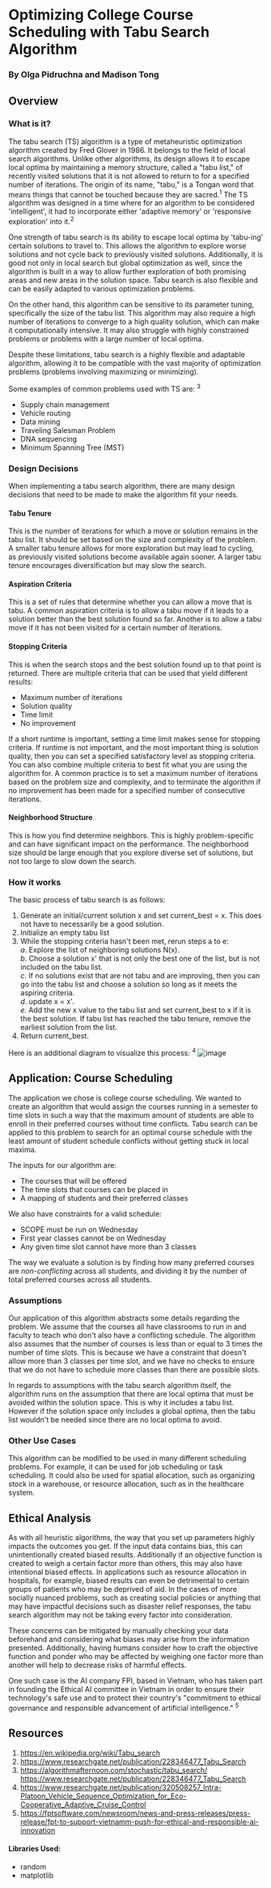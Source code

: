 # Optimizing College Course Scheduling with Tabu Search Algorithm
### By Olga Pidruchna and Madison Tong

## **Overview**

### **What is it?**

The tabu search (TS) algorithm is a type of metaheuristic optimization algorithm created by Fred Glover in 1986. It belongs to the field of local search algorithms. Unlike other algorithms, its design allows it to escape local optima by maintaining a memory structure, called a "tabu list," of recently visited solutions that it is not allowed to return to for a specified number of iterations. The origin of its name, "tabu," is a Tongan word that means things that cannot be touched because they are sacred.<sup>1</sup> The TS algorithm was designed in a time where for an algorithm to be considered 'intelligent', it had to incorporate either 'adaptive memory' or 'responsive exploration' into it.<sup>2</sup>

One strength of tabu search is its ability to escape local optima by 'tabu-ing' certain solutions to travel to. This allows the algorithm to explore worse solutions and not cycle back to previously visited solutions. Additionally, it is good not only in local search but global optimization as well, since the algorithm is built in a way to allow further exploration of both promising areas and new areas in the solution space. Tabu search is also flexible and can be easily adapted to various optimization problems.

On the other hand, this algorithm can be sensitive to its parameter tuning, specifically the size of the tabu list. This algorithm may also require a high number of iterations to converge to a high quality solution, which can make it computationally intensive. It may also struggle with highly constrained problems or problems with a large number of local optima.

Despite these limitations, tabu search is a highly flexible and adaptable algorithm, allowing it to be compatible with the vast majority of optimization problems (problems involving maximizing or minimizing).

Some examples of common problems used with TS are: <sup>3</sup>

- Supply chain management
- Vehicle routing
- Data mining
- Traveling Salesman Problem
- DNA sequencing
- Minimum Spanning Tree (MST)

### **Design Decisions**

When implementing a tabu search algorithm, there are many design decisions that need to be made to make the algorithm fit your needs.

#### Tabu Tenure  
This is the number of iterations for which a move or solution remains in the tabu list. It should be set based on the size and complexity of the problem. A smaller tabu tenure allows for more exploration but may lead to cycling, as previously visited solutions become available again sooner. A larger tabu tenure encourages diversification but may slow the search.

#### Aspiration Criteria  
This is a set of rules that determine whether you can allow a move that is tabu. A common aspiration criteria is to allow a tabu move if it leads to a solution better than the best solution found so far. Another is to allow a tabu move if it has not been visited for a certain number of iterations.

#### Stopping Criteria  
This is when the search stops and the best solution found up to that point is returned. There are multiple criteria that can be used that yield different results:

- Maximum number of iterations
- Solution quality
- Time limit
- No improvement

If a short runtime is important, setting a time limit makes sense for stopping criteria. If runtime is not important, and the most important thing is solution quality, then you can set a specified satisfactory level as stopping criteria. You can also combine multiple criteria to best fit what you are using the algorithm for. A common practice is to set a maximum number of iterations based on the problem size and complexity, and to terminate the algorithm if no improvement has been made for a specified number of consecutive iterations.

#### Neighborhood Structure   
This is how you find determine neighbors. This is highly problem-specific and can have significant impact on the performance. The neighborhood size should be large enough that you explore diverse set of solutions, but not too large to slow down the search.

### **How it works**

The basic process of tabu search is as follows:

1. Generate an initial/current solution x and set current_best = x. This does not have to necessarily be a good solution.
2. Initialize an empty tabu list
3. While the stopping criteria hasn't been met, rerun steps a to e:  
    *a*. Explore the list of neighboring solutions N(x).  
    *b*. Choose a solution x' that is not only the best one of the list, but is not included on the tabu list.  
    *c*. If no solutions exist that are not tabu and are improving, then you can go into the tabu list and choose a solution so long as it meets the aspiring criteria.  
    *d*. update x = x'.  
    *e*. Add the new x value to the tabu list and set current_best to x if it is the best solution. If tabu list has reached the tabu tenure, remove the earliest solution from the list.
4. Return current_best.

Here is an additional diagram to visualize this process: <sup>4</sup>
![image](Flowchart-of-tabu-search-algorithm.png)



## **Application: Course Scheduling**

The application we chose is college course scheduling. We wanted to create an algorithm that would assign the courses running in a semester to time slots in such a way that the maximum amount of students are able to enroll in their preferred courses without time conflicts. Tabu search can be applied to this problem to search for an optimal course schedule with the least amount of student schedule conflicts without getting stuck in local maxima.

The inputs for our algorithm are:

- The courses that will be offered
- The time slots that courses can be placed in
- A mapping of students and their preferred classes

We also have constraints for a valid schedule:

- SCOPE must be run on Wednesday
- First year classes cannot be on Wednesday
- Any given time slot cannot have more than 3 classes

The way we evaluate a solution is by finding how many preferred courses are _non-conflicting_ across all students, and dividing it by the number of total preferred courses across all students.

### **Assumptions**

Our application of this algorithm abstracts some details regarding the problem. We assume that the courses all have classrooms to run in and faculty to teach who don't also have a conflicting schedule. The algorithm also assumes that the number of courses is less than or equal to 3 times the number of time slots. This is because we have a constraint that doesn't allow more than 3 classes per time slot, and we have no checks to ensure that we do not have to schedule more classes than there are possible slots. 

In regards to assumptions with the tabu search algorithm itself, the algorithm runs on the assumption that there are local optima that must be avoided within the solution space. This is why it includes a tabu list. However if the solution space only includes a global optima, then the tabu list wouldn't be needed since there are no local optima to avoid. 


### **Other Use Cases**

This algorithm can be modified to be used in many different scheduling problems. For example, it can be used for job scheduling or task scheduling. It could also be used for spatial allocation, such as organizing stock in a warehouse, or resource allocation, such as in the healthcare system.

## **Ethical Analysis**

As with all heuristic algorithms, the way that you set up parameters highly impacts the outcomes you get. If the input data contains bias, this can unintentionally created biased results. Additionally if an objective function is created to weigh a certain factor more than others, this may also have intentional biased effects. In applications such as resource allocation in hospitals, for example, biased results can even be detrimental to certain groups of patients who may be deprived of aid. In the cases of more socially nuanced problems, such as creating social policies or anything that may have impactful decisions such as disaster relief responses, the tabu search algorithm may not be taking every factor into consideration. 

These concerns can be mitigated by manually checking your data beforehand and considering what biases may arise from the information presented. Additionally, having humans consider how to craft the objective function and ponder who may be affected by weighing one factor more than another will help to decrease risks of harmful effects.

One such case is the AI company FPI, based in Vietnam, who has taken part in founding the Ethical AI committee in Vietnam in order to ensure their technology's safe use and to protect their country's "commitment to ethical governance and responsible advancement of artificial intelligence." <sup>5</sup>



## Resources 
1. https://en.wikipedia.org/wiki/Tabu_search 
2. https://www.researchgate.net/publication/228346477_Tabu_Search
3. https://algorithmafternoon.com/stochastic/tabu_search/  
https://www.researchgate.net/publication/228346477_Tabu_Search
4. https://www.researchgate.net/publication/320508257_Intra-Platoon_Vehicle_Sequence_Optimization_for_Eco-Cooperative_Adaptive_Cruise_Control  
5. https://fptsoftware.com/newsroom/news-and-press-releases/press-release/fpt-to-support-vietnamm-push-for-ethical-and-responsible-ai-innovation 

#### Libraries Used:
- random
- matplotlib
